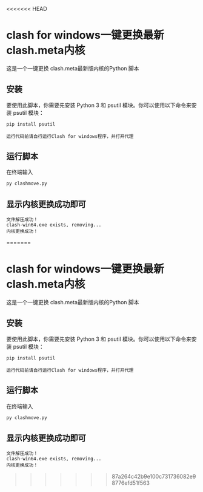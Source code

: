 <<<<<<< HEAD
# clash for windows一键更换最新clash.meta内核

这是一个一键更换 clash.meta最新版内核的Python 脚本

## 安装

要使用此脚本，你需要先安装 Python 3 和 psutil 模块。你可以使用以下命令来安装 psutil 模块：

```cmd 
pip install psutil
```
```运行代码前请自行运行Clash for windows程序，并打开代理```
## 运行脚本  
在终端输入
```cmd
py clashmove.py  
```
## 显示内核更换成功即可  
```文件下载成功！
文件解压成功！
clash-win64.exe exists, removing...
内核更换成功！
```


=======
# clash for windows一键更换最新clash.meta内核

这是一个一键更换 clash.meta最新版内核的Python 脚本

## 安装

要使用此脚本，你需要先安装 Python 3 和 psutil 模块。你可以使用以下命令来安装 psutil 模块：

```cmd 
pip install psutil
```
```运行代码前请自行运行Clash for windows程序，并打开代理```
## 运行脚本  
在终端输入
```cmd
py clashmove.py  
```
## 显示内核更换成功即可  
```文件下载成功！
文件解压成功！
clash-win64.exe exists, removing...
内核更换成功！
```


>>>>>>> 87a264c42b9e100c731736082e98776efd51f563
